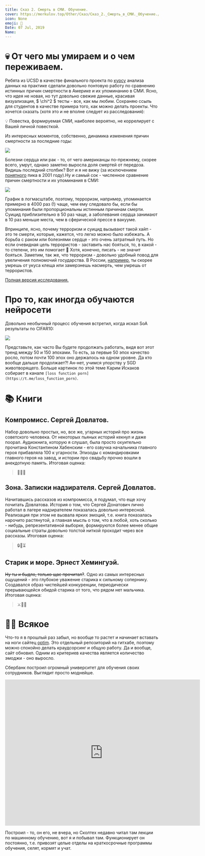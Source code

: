 ```yaml
---
title: Сказ 2. Смерть в СМИ. Обучение.
cover: https://merkulov.top/Other/Сказ/Сказ_2._Смерть_в_СМИ._Обучение./krasivo.gif
icon: None
emoji: 📰
Date: 07 Jul, 2019
Name: 
---
```


# 💀 От чего мы умираем и о чем переживаем.

Ребята из UCSD в качестве финального проекта по [курсу](https://github.com/COGS108) анализа данных на практике сделали довольно понтовую работу по сравнению истинных причин смертности в Америке и их упоминанию в СМИ. Ясно, что идея не новая, но тут довольно свежие данные, красивая визуализация, $ \chi^2 $ тесты - все, как мы любим. Сохраняю ссыль для студентов в качестве примера того, как можно делать проекты. Что хочется сказать (хотя это и не вполне следует из расследования):

💡 Повестка, формируемая СМИ, наиболее вероятно, не коррелирует с Вашей личной повесткой.

Из интересных моментов, собственно, динамика изменения причин смертности за последние годы:

![](https://merkulov.top/Other/Сказ/Сказ_2._Смерть_в_СМИ._Обучение./dc.gif)

Болезни сердца или рак - то, от чего американцы по-прежнему, скорее всего, умрут, однако заметно выросла доля смертей от передоза. Видишь последний столбик? Вот и я не вижу (за исключением [понятного](https://en.wikipedia.org/wiki/September_11_attacks) пика в 2001 году).Ну и самый сок - численное сравнение причин смертности и их упоминания в СМИ:

![](https://merkulov.top/Other/Сказ/Сказ_2._Смерть_в_СМИ._Обучение./Untitled.png)

График в логмасштабе, поэтому, терроризм, например, упоминается примерно в 4000 раз (!) чаще, чем ему следовало бы, если бы упоминания были пропорциональны истинным причинам смерти. Суицид приблизительно в 50 раз чаще, а заболевания сердца занимают в 10 раз меньше места, чем в сферической прессе в вакууме.

Впринципе, ясно, почему терроризм и суицид вызывают такой хайп - это те смерти, которые, кажется, что легко можно было избежать. А борьба с раком или болезнями сердце - это очень затратный путь. Но если очевидная цель террористов - заставить нас бояться, то, в какой - то степени, это им помогает 🤔 Хотя, конечно, писать - не значит бояться. Заметим, так же, что терроризм - довольно удобный повод для увеличения полномочий государства. В России, [например](https://varlamov.ru/3047493.html), ты скорее умрешь от укуса клеща или замерзнешь насмерть, чем умрешь от террористов.

[Полная версия исследования.](https://owenshen24.github.io/charting-death/)

# Про то, как иногда обучаются нейросети

Довольно необычный процесс обучения встретил, когда искал SoA результаты по CIFAR10:

![](https://merkulov.top/Other/Сказ/Сказ_2._Смерть_в_СМИ._Обучение./Untitled.png)

Представьте, как часто Вы будете продолжать работать, видя вот этот тренд между 50 и 150 эпохами. То есть, за первые 50 эпох качество росло, потом почти 100 эпох оно держалось на одном уровне. Да кто вообще дальше продолжает?! Ан-нет, учимся упорству у SGD животворящего. Больше картинок по этой теме Карим Искаков собирает в канале `[loss function porn](https://t.me/loss_function_porn)`.

# 📚 Книги

## Компромисс. Сергей Довлатов.

Набор довольно простых, но, все же, угарных историй про жизнь советского человека. От некоторых пьяных историй кекнул и даже поорал. Аудиокнига, которую я слушал, была просто охуительно прочитана Константином Хабенским - его озвучка начальника главного героя прибавляла 100 к угарности. Эпизоды с командировками главного героя на завод, и истории про свадьбу прочно вошли в анекдотную память.
Итоговая оценка:

> 🤣🍺🚀

## Зона. Записки надзирателя. Сергей Довлатов.

Начитавшись рассказов из компромисса, я подумал, что еще хочу почитать Довлатова. История о том, что Сергей Донатович лично работал в лагере надзирателем показалась довольно интересной. Реализация при этом не вызвала ярких эмоций, т.е. книга показалась нарочито растянутой, а главная мысль о том, что в любой, хоть сколько - нибудь, репрезентативной выборке, формируются более менее общие социальные страты довольно толстой ниткой проходит через все рассказы.
Итоговая оценка:

> 🔒🔴⏳

## Старик и море. Эрнест Хемингуэй.

~~Ну ты и быдло, только щас прочитал?~~. Одно из самых интересных ощущений - это глубокое уважение старика к сильному сопернику. Создавался образ чистейшей конкуренции, периодически прерывающейся обидой старика от того, что рядом нет мальчика.
Итоговая оценка:

> ⚔🎣🥋

# 🐱‍👤 Всякое

Что-то я в прошлый раз забыл, но вообще то растет и начинает вставать на ноги сайтец [optim](https://fmin.xyz). Это отдельный репозиторий на гитхабе, поэтому можно спокойно делать краудсорсинг и общую работу. Да и вообще, сайт обновил. Одним из критериев качества является количество эмоджи - оно выросло.

Сбербанк построил огромный университет для обучения своих сотрудников. Выглядит просто моднейше.

<p><div class="res_emb_block">
<iframe width="640" height="480" src="https://www.youtube.com/embed/NPbYdrqmhnU" frameborder="0" allowfullscreen></iframe>
</div></p>

Построил - то, он его, не вчера, но Сколтех недавно читал там лекции по машинному обучению, вот я и побывал там. Функционирует он постоянно, т.е. привозят целые отделы на краткосрочные программы обучения, селят, кормят и учат.
